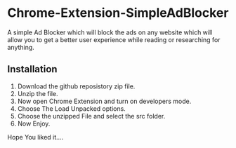 # Chrome-Extension-SimpleAdBlocker

A simple Ad Blocker which will block the ads on any website which will allow you to get a better user experience while reading or researching for anything.

## Installation
1. Download the github reposistory zip file.
2. Unzip the file.
3. Now open Chrome Extension and turn on developers mode.
4. Choose The Load Unpacked options.
5. Choose the unzipped File and select the src folder.
6. Now Enjoy.
 
Hope You liked it....
